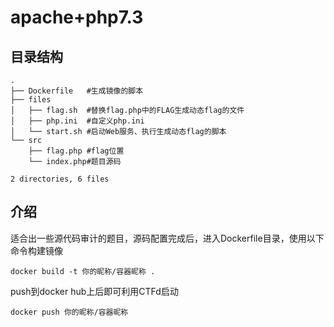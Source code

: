 # apache+php7.3
## 目录结构
```
.
├── Dockerfile   #生成镜像的脚本
├── files
│   ├── flag.sh  #替换flag.php中的FLAG生成动态flag的文件
│   ├── php.ini  #自定义php.ini
│   └── start.sh #启动Web服务、执行生成动态flag的脚本
└── src
    ├── flag.php #flag位置
    └── index.php#题目源码

2 directories, 6 files
```

## 介绍
适合出一些源代码审计的题目，源码配置完成后，进入Dockerfile目录，使用以下命令构建镜像
```
docker build -t 你的昵称/容器昵称 .
```
push到docker hub上后即可利用CTFd启动
```
docker push 你的昵称/容器昵称
```
